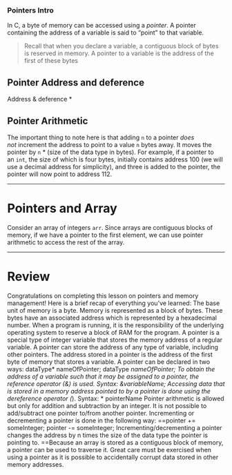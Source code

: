 ### Pointers Intro

In C, a byte of memory can be accessed using a _pointer_. A pointer containing the address of a variable is said to “point” to that variable.

>Recall that when you declare a variable, a contiguous block of bytes is reserved in memory. A pointer to a variable is the address of the first of these bytes


## Pointer Address and deference

Address &
deference * 

## Pointer Arithmetic

The important thing to note here is that adding `n` to a pointer _does not_ increment the address to point to a value `n` bytes away. It moves the pointer by `n` * (size of the data type in bytes). For example, if a pointer to an `int`, the size of which is four bytes, initially contains address 100 (we will use a decimal address for simplicity), and three is added to the pointer, the pointer will now point to address 112.

---
# Pointers and Array

Consider an array of integers `arr`. Since arrays are contiguous blocks of memory, if we have a pointer to the first element, we can use pointer arithmetic to access the rest of the array.

---
# Review 

Congratulations on completing this lesson on pointers and memory management! Here is a brief recap of everything you’ve learned: 
The base unit of memory is a byte. 
Memory is represented as a block of bytes. 
These bytes have an associated address which is represented by a hexadecimal number. 
When a program is running, it is the responsibility of the underlying operating system to reserve a block of RAM for the program. 
A pointer is a special type of integer variable that stores the memory address of a regular variable. 
A pointer can store the address of any type of variable, including other pointers. 
The address stored in a pointer is the address of the first byte of memory that stores a variable.
A pointer can be declared in two ways: 
dataType* nameOfPointer; 
dataType *nameOfPointer; 
To obtain the address of a variable such that it may be assigned to a pointer, the reference operator (&) is used.
Syntax: &variableName;
Accessing data that is stored in a memory address pointed to by a pointer is done using the dereference operator (*). 
Syntax: * pointerName
Pointer arithmetic is allowed but only for addition and subtraction by an integer.
It is not possible to add/subtract one pointer to/from another pointer. Incrementing or decrementing a pointer is done in the following way: ==pointer += someInteger; pointer -= someInteger; Incrementing/decrementing a pointer changes the address by n times the size of the data type the pointer is pointing to. ==Because an array is stored as a contiguous block of memory, a pointer can be used to traverse it. Great care must be exercised when using a pointer as it is possible to accidentally corrupt data stored in other memory addresses.
